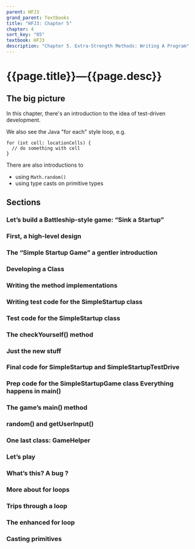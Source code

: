 ```yaml
---
parent: HFJ3
grand_parent: Textbooks
title: "HFJ3: Chapter 5"
chapter: 4
sort_key: "05"
textbook: HFJ3
description: "Chapter 5. Extra-Strength Methods: Writing A Program"
---
```


# {{page.title}}—{{page.desc}}

## The big picture

In this chapter, there's an introduction to the idea of test-driven development.

We also see the Java "for each" style loop, e.g.

```
for (int cell: locationCells) {
  // do something with cell
}
```


There are also introductions to 
* using `Math.random()`
* using type casts on primitive types

## Sections

### Let’s build a Battleship-style game: “Sink a Startup”

### First, a high-level design

### The “Simple Startup Game” a gentler introduction

### Developing a Class

### Writing the method implementations

### Writing test code for the SimpleStartup class

### Test code for the SimpleStartup class

### The checkYourself() method

### Just the new stuff

### Final code for SimpleStartup and SimpleStartupTestDrive

### Prep code for the SimpleStartupGame class Everything happens in main()

### The game’s main() method

### random() and getUserInput()

### One last class: GameHelper

### Let’s play

### What’s this? A bug ?

### More about for loops

### Trips through a loop

### The enhanced for loop

### Casting primitives
